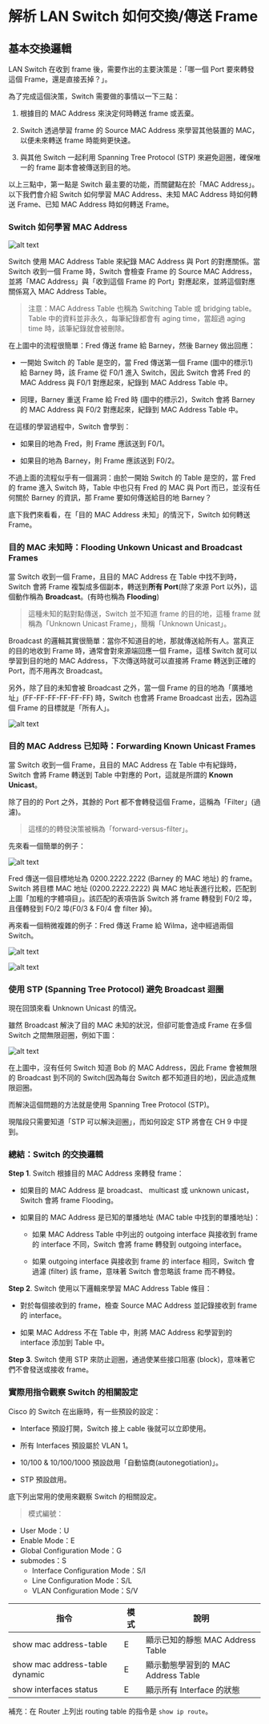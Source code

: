 # 解析 LAN Switch 如何交換/傳送 Frame

## 基本交換邏輯

LAN Switch 在收到 frame 後，需要作出的主要決策是：「哪一個 Port 要來轉發這個 Frame，還是直接丟掉？」。

為了完成這個決策，Switch 需要做的事情以一下三點：

1. 根據目的 MAC Address 來決定何時轉送 frame 或丟棄。

2. Switch 透過學習 frame 的 Source MAC Address 來學習其他裝置的 MAC，以便未來轉送 frame 時能夠更快速。

3. 與其他 Switch 一起利用 Spanning Tree Protocol (STP) 來避免迴圈，確保唯一的 frame 副本會被傳送到目的地。

以上三點中，第一點是 Switch 最主要的功能，而關鍵點在於「MAC Address」。以下我們會介紹 Switch 如何學習 MAC Address、未知 MAC Address 時如何轉送 Frame、已知 MAC Address 時如何轉送 Frame。

### Switch 如何學習 MAC Address

![alt text](image.png)

Switch 使用 MAC Address Table 來紀錄 MAC Address 與 Port 的對應關係。當 Switch 收到一個 Frame 時，Switch 會檢查 Frame 的 Source MAC Address，並將「MAC Address」與「收到這個 Frame 的 Port」對應起來，並將這個對應關係寫入 MAC Address Table。

> 注意：MAC Address Table 也稱為 Switching Table 或  bridging table。Table 中的資料並非永久，每筆紀錄都會有 aging time，當超過 aging time 時，該筆紀錄就會被刪除。

在上圖中的流程很簡單：Fred 傳送 frame 給 Barney，然後 Barney 做出回應：

* 一開始 Switch 的 Table 是空的，當 Fred 傳送第一個 Frame (圖中的標示1) 給 Barney 時，該 Frame 從 F0/1 進入 Switch，因此 Switch 會將 Fred 的 MAC Address 與 F0/1 對應起來，紀錄到 MAC Address Table 中。

* 同理，Barney 重送 Frame 給 Fred 時 (圖中的標示2)，Switch 會將 Barney 的 MAC Address 與 F0/2 對應起來，紀錄到 MAC Address Table 中。

在這樣的學習過程中，Switch 會學到：

* 如果目的地為 Fred，則 Frame 應該送到 F0/1。

* 如果目的地為 Barney，則 Frame 應該送到 F0/2。

不過上面的流程似乎有一個漏洞：由於一開始 Switch 的 Table 是空的，當 Fred 的 frame 進入 Switch 時，Table 中也只有 Fred 的 MAC 與 Port 而已，並沒有任何關於 Barney 的資訊，那 Frame 要如何傳送給目的地 Barney？

底下我們來看看，在「目的 MAC Address 未知」的情況下，Switch 如何轉送 Frame。

### 目的 MAC 未知時：Flooding Unkown Unicast and Broadcast Frames

當 Switch 收到一個 Frame，且目的 MAC Address 在 Table 中找不到時，Switch 會將 Frame 複製成多個副本，轉送到**所有 Port**(除了來源 Port 以外)，這個動作稱為 **Broadcast**。(有時也稱為 **Flooding**)

> 這種未知的點對點傳送，Switch 並不知道 frame 的目的地，這種 frame 就稱為「Unknown Unicast Frame」，簡稱「Unknown Unicast」。

Broadcast 的邏輯其實很簡單：當你不知道目的地，那就傳送給所有人。當真正的目的地收到 Frame 時，通常會對來源端回應一個 Frame，這樣 Switch 就可以學習到目的地的 MAC Address，下次傳送時就可以直接將 Frame 轉送到正確的 Port，而不用再次 Broadcast。

另外，除了目的未知會被 Broadcast 之外，當一個 Frame 的目的地為「廣播地址」(FF-FF-FF-FF-FF-FF) 時，Switch 也會將 Frame Broadcast 出去，因為這個 Frame 的目標就是「所有人」。

![alt text](image-1.png)

### 目的 MAC Address 已知時：Forwarding Known Unicast Frames

當 Switch 收到一個 Frame，且目的 MAC Address 在 Table 中有紀錄時，Switch 會將 Frame 轉送到 Table 中對應的 Port，這就是所謂的 **Known Unicast**。

除了目的的 Port 之外，其餘的 Port 都不會轉發這個 Frame，這稱為「Filter」(過濾)。

> 這樣的的轉發決策被稱為「forward-versus-filter」。

先來看一個簡單的例子：

![alt text](image-2.png)

Fred 傳送一個目標地址為 0200.2222.2222 (Barney 的 MAC 地址) 的 frame。Switch 將目標 MAC 地址 (0200.2222.2222) 與 MAC 地址表進行比較，匹配到上圖「加粗的字體項目」。該匹配的表項告訴 Switch 將 frame 轉發到 F0/2 埠，且僅轉發到 F0/2 埠(F0/3 & F0/4 會 filter 掉)。

再來看一個稍微複雜的例子：Fred 傳送 Frame 給 Wilma，途中經過兩個 Switch。

![alt text](image-5.png)

![alt text](image-6.png)

### 使用 STP (Spanning Tree Protocol) 避免 Broadcast 迴圈

現在回頭來看 Unknown Unicast 的情況。

雖然 Broadcast 解決了目的 MAC 未知的狀況，但卻可能會造成 Frame 在多個 Switch 之間無限迴圈，例如下圖：

![alt text](image-7.png)

在上圖中，沒有任何 Switch 知道 Bob 的 MAC Address，因此 Frame 會被無限的 Broadcast 到不同的 Switch(因為每台 Switch 都不知道目的地)，因此造成無限迴圈。

而解決這個問題的方法就是使用 Spanning Tree Protocol (STP)。

現階段只需要知道「STP 可以解決迴圈」，而如何設定 STP 將會在 CH 9 中提到。

### 總結：Switch 的交換邏輯

**Step 1**. Switch 根據目的 MAC Address 來轉發 frame：

* 如果目的 MAC Address 是 broadcast、 multicast 或 unknown unicast，Switch 會將 frame Flooding。

* 如果目的 MAC Address 是已知的單播地址 (MAC table 中找到的單播地址)：

  * 如果 MAC Address Table 中列出的 outgoing interface 與接收到 frame 的 interface 不同，Switch 會將 frame 轉發到 outgoing interface。

  * 如果 outgoing interface 與接收到 frame 的 interface 相同，Switch 會過濾 (filter) 該 frame，意味著 Switch 會忽略該 frame 而不轉發。

**Step 2**. Switch 使用以下邏輯來學習 MAC Address Table 條目：

  * 對於每個接收到的 frame，檢查 Source MAC Address 並記錄接收到 frame 的 interface。
  
  * 如果 MAC Address 不在 Table 中，則將 MAC Address 和學習到的 interface 添加到 Table 中。

**Step 3**. Switch 使用 STP 來防止迴圈，通過使某些接口阻塞 (block)，意味著它們不會發送或接收 frame。

### 實際用指令觀察 Switch 的相關設定

Cisco 的 Switch 在出廠時，有一些預設的設定：

* Interface 預設打開，Switch 接上 cable 後就可以立即使用。

* 所有 Interfaces 預設屬於 VLAN 1。

* 10/100 & 10/100/1000 預設啟用「自動協商(autonegotiation)」。

* STP 預設啟用。

底下列出常用的使用來觀察 Switch 的相關設定。

> 模式編號：

* User Mode：U
* Enable Mode：E
* Global Configuration Mode：G
* submodes：S
    * Interface Configuration Mode：S/I
    * Line Configuration Mode：S/L
    * VLAN Configuration Mode：S/V

| 指令 | 模式 | 說明 |
| --- | --- | --- |
|show mac address-table | E | 顯示已知的靜態 MAC Address Table |
|show mac address-table dynamic | E | 顯示動態學習到的 MAC Address Table |
| show interfaces status | E | 顯示所有 Interface 的狀態 |


補充：在 Router 上列出 routing table 的指令是 `show ip route`。